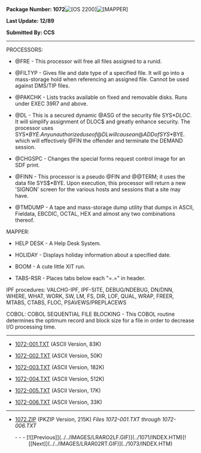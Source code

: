<x-sas-window top="210" bottom="768" left="32" right="562">
<meta http="equiv=" content="type" charset="iso-8859-1">



<b>Package Number: 1072</b>![[OS 2200]](../../IMAGES/OS2200.JPG)![[MAPPER]](../../IMAGES/MAPPER.JPG)


<b>Last Update: 12/89</b>


<b>Submitted By: CCS</b>


&#10;
- - -
PROCESSORS:


   
- @FRE - This processor will free all files assigned to a runid.
    
       
- @FILTYP - Gives file and date type of a specified file. It
       will go into a mass-storage hold when referencing an assigned
       file. Cannot be used against DMS/TIP files.
    
       
- @PAKCHK - Lists tracks available on fixed and removable disks.
       Runs under EXEC 39R7 and above.
    
       
- @DL - This is a secured dynamic @ASG of the security file
       SYS$*DLOC$. It will simplify assignment of DLOC$ and greatly
       enhance security. The processor uses SYS$*BYE. Any unauthorized
       use of @DL will cause an @ADD of SYS$*BYE. which will effectively
       @FIN the offender and terminate the DEMAND session.
    
       
- @CHGSPC - Changes the special forms request control image for
       an SDF print.
    
       
- @FINN - This processor is a pseudo @FIN and @@TERM; it uses
       the data file SYS$*BYE. Upon execution, this processor will return
       a new 'SIGNON' screen for the various hosts and sessions that a
       site may have.
    
       
- @TMDUMP - A tape and mass-storage dump utility that dumps in
       ASCII, Fieldata, EBCDIC, OCTAL, HEX and almost any two
       combinations thereof.


MAPPER:


   
- HELP DESK - A Help Desk System.
    
       
- HOLIDAY - Displays holiday information about a specified date.
    
       
- BOOM - A cute little XIT run.
    
       
- TABS-RSR - Places tabs below each "=.=" in header.


IPF procedures: VALCHG-IPF, IPF-SITE, DEBUG/NDEBUG, DN/DNN, WHERE,
WHAT, WORK, SW, LM, FS, DIR, LOF, QUAL, WRAP, FREER, MTABS, CTABS,
FLOC, PSAVEWS/PREPLACEWS


COBOL: COBOL SEQUENTIAL FILE BLOCKING - This COBOL routine
determines the optimum record and block size for a file in order to
decrease I/O processing time.


&#10;
- - -



   
- [1072-001.TXT](1072-001.TXT)
       (ASCII Version, 83K)
    
    
       
- [1072-002.TXT](1072-002.TXT)
       (ASCII Version, 50K)
    
    
       
- [1072-003.TXT](1072-003.TXT)
       (ASCII Version, 182K)
    
    
       
- [1072-004.TXT](1072-004.TXT)
       (ASCII Version, 512K)
    
    
       
- [1072-005.TXT](1072-005.TXT)
       (ASCII Version, 17K)
    
    
       
- [1072-006.TXT](1072-006.TXT)
       (ASCII Version, 33K)


&#10;
- - -



   
- [1072.ZIP](1072.ZIP)
       (PKZIP Version, 215K) <i>Files 1072-001.TXT through
       1072-006.TXT</i>


<center>
- - -
[![[Previous]](../../IMAGES/LRARO2LF.GIF)](../1071/INDEX.HTM)[![[Next]](../../IMAGES/LRAR02RT.GIF)](../1073/INDEX.HTM)
</center>


</x-sas-window>